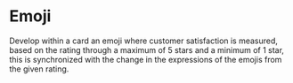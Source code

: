 # Emoji

Develop within a card an emoji where customer satisfaction is measured, based on the rating through a maximum of 5 stars and a minimum of 1 star, this is synchronized with the change in the expressions of the emojis from the given rating.
